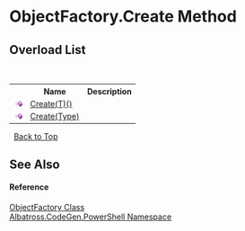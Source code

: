# ObjectFactory.Create Method 
 


## Overload List
&nbsp;<table><tr><th></th><th>Name</th><th>Description</th></tr><tr><td>![Public method](media/pubmethod.gif "Public method")</td><td><a href="106656EA">Create(T)()</a></td><td /></tr><tr><td>![Public method](media/pubmethod.gif "Public method")</td><td><a href="337609DC">Create(Type)</a></td><td /></tr></table>&nbsp;
<a href="#objectfactory.create-method">Back to Top</a>

## See Also


#### Reference
<a href="A395EE45">ObjectFactory Class</a><br /><a href="73820E42">Albatross.CodeGen.PowerShell Namespace</a><br />